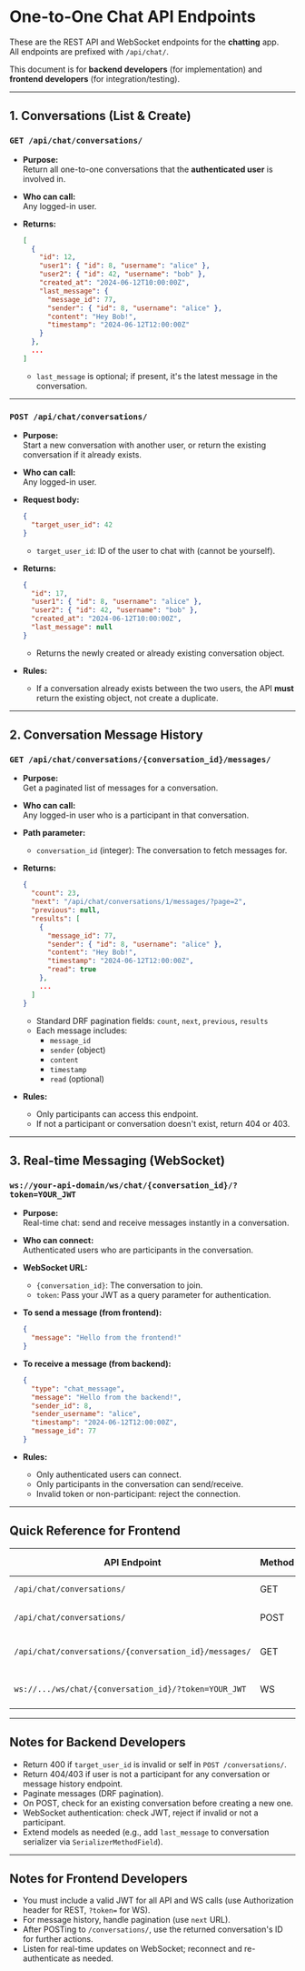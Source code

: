 # One-to-One Chat API Endpoints

These are the REST API and WebSocket endpoints for the **chatting** app.  
All endpoints are prefixed with `/api/chat/`.

This document is for **backend developers** (for implementation) and **frontend developers** (for integration/testing).

---

## 1. Conversations (List & Create)

### `GET /api/chat/conversations/`

- **Purpose:**  
  Return all one-to-one conversations that the **authenticated user** is involved in.

- **Who can call:**  
  Any logged-in user.

- **Returns:**  
  ```json
  [
    {
      "id": 12,
      "user1": { "id": 8, "username": "alice" },
      "user2": { "id": 42, "username": "bob" },
      "created_at": "2024-06-12T10:00:00Z",
      "last_message": {
        "message_id": 77,
        "sender": { "id": 8, "username": "alice" },
        "content": "Hey Bob!",
        "timestamp": "2024-06-12T12:00:00Z"
      }
    },
    ...
  ]
  ```
  - `last_message` is optional; if present, it's the latest message in the conversation.

---

### `POST /api/chat/conversations/`

- **Purpose:**  
  Start a new conversation with another user, or return the existing conversation if it already exists.

- **Who can call:**  
  Any logged-in user.

- **Request body:**  
  ```json
  {
    "target_user_id": 42
  }
  ```
  - `target_user_id`: ID of the user to chat with (cannot be yourself).

- **Returns:**  
  ```json
  {
    "id": 17,
    "user1": { "id": 8, "username": "alice" },
    "user2": { "id": 42, "username": "bob" },
    "created_at": "2024-06-12T10:00:00Z",
    "last_message": null
  }
  ```
  - Returns the newly created or already existing conversation object.

- **Rules:**  
  - If a conversation already exists between the two users, the API **must** return the existing object, not create a duplicate.

---

## 2. Conversation Message History

### `GET /api/chat/conversations/{conversation_id}/messages/`

- **Purpose:**  
  Get a paginated list of messages for a conversation.

- **Who can call:**  
  Any logged-in user who is a participant in that conversation.

- **Path parameter:**  
  - `conversation_id` (integer): The conversation to fetch messages for.

- **Returns:**  
  ```json
  {
    "count": 23,
    "next": "/api/chat/conversations/1/messages/?page=2",
    "previous": null,
    "results": [
      {
        "message_id": 77,
        "sender": { "id": 8, "username": "alice" },
        "content": "Hey Bob!",
        "timestamp": "2024-06-12T12:00:00Z",
        "read": true
      },
      ...
    ]
  }
  ```
  - Standard DRF pagination fields: `count`, `next`, `previous`, `results`
  - Each message includes:
    - `message_id`
    - `sender` (object)
    - `content`
    - `timestamp`
    - `read` (optional)

- **Rules:**  
  - Only participants can access this endpoint.
  - If not a participant or conversation doesn't exist, return 404 or 403.

---

## 3. Real-time Messaging (WebSocket)

### `ws://your-api-domain/ws/chat/{conversation_id}/?token=YOUR_JWT`

- **Purpose:**  
  Real-time chat: send and receive messages instantly in a conversation.

- **Who can connect:**  
  Authenticated users who are participants in the conversation.

- **WebSocket URL:**
  - `{conversation_id}`: The conversation to join.
  - `token`: Pass your JWT as a query parameter for authentication.

- **To send a message (from frontend):**
  ```json
  {
    "message": "Hello from the frontend!"
  }
  ```

- **To receive a message (from backend):**
  ```json
  {
    "type": "chat_message",
    "message": "Hello from the backend!",
    "sender_id": 8,
    "sender_username": "alice",
    "timestamp": "2024-06-12T12:00:00Z",
    "message_id": 77
  }
  ```

- **Rules:**  
  - Only authenticated users can connect.
  - Only participants in the conversation can send/receive.
  - Invalid token or non-participant: reject the connection.

---

## Quick Reference for Frontend

| API Endpoint                                           | Method | Request Body / Params           | Returns                  |
|--------------------------------------------------------|--------|---------------------------------|--------------------------|
| `/api/chat/conversations/`                             | GET    | —                               | List of conversations    |
| `/api/chat/conversations/`                             | POST   | `{ "target_user_id": <int> }`   | Conversation object      |
| `/api/chat/conversations/{conversation_id}/messages/`  | GET    | Paginated, DRF style            | List of message objects  |
| `ws://.../ws/chat/{conversation_id}/?token=YOUR_JWT`   | WS     | `{ "message": "..." }`          | Real-time chat messages  |

---

## Notes for Backend Developers

- Return 400 if `target_user_id` is invalid or self in `POST /conversations/`.
- Return 404/403 if user is not a participant for any conversation or message history endpoint.
- Paginate messages (DRF pagination).
- On POST, check for an existing conversation before creating a new one.
- WebSocket authentication: check JWT, reject if invalid or not a participant.
- Extend models as needed (e.g., add `last_message` to conversation serializer via `SerializerMethodField`).

---

## Notes for Frontend Developers

- You must include a valid JWT for all API and WS calls (use Authorization header for REST, `?token=` for WS).
- For message history, handle pagination (use `next` URL).
- After POSTing to `/conversations/`, use the returned conversation's ID for further actions.
- Listen for real-time updates on WebSocket; reconnect and re-authenticate as needed.
